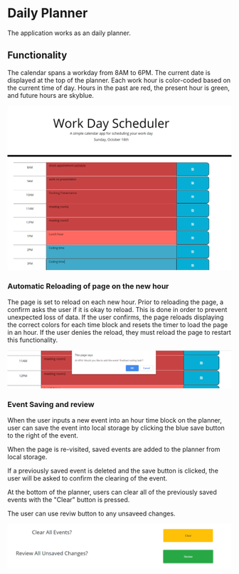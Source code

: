 # Daily Planner
The application works as an daily planner.

## Functionality 

The calendar spans a workday from 8AM to 6PM. The current date is displayed at the top of the planner. Each work hour is color-coded based on the current time of day. Hours in the past are red, the present hour is green, and future hours are skyblue.  

![image of color-coded time blocks](Assets/planner.png)

### Automatic Reloading of page on the new hour
The page is set to reload on each new hour. Prior to reloading the page, a confirm asks the user if it is okay to reload. This is done in order to prevent unexpected loss of data. If the user confirms, the page reloads displaying the correct colors for each time block and resets the timer to load the page in an hour. If the user denies the reload, they must reload the page to restart this functionality. 

![image of confirm reload](Assets/save.png)

### Event Saving and review
When the user inputs a new event into an hour time block on the planner, user can save the event into local storage by clicking the blue save button to the right of the event.  

When the page is re-visited, saved events are added to the planner from local storage. 

If a previously saved event is deleted and the save button is clicked, the user will be asked to confirm the clearing of the event. 

At the bottom of the planner, users can clear all of the previously saved events with the "Clear" button is pressed.

The user can use reviw button to any unsaveed changes.  

![image of clear and review buttons](Assets/buttons.png)


